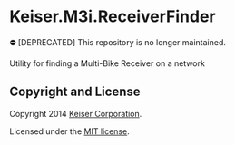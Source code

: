 # Keiser.M3i.ReceiverFinder
:no_entry: [DEPRECATED] This repository is no longer maintained.

Utility for finding a Multi-Bike Receiver on a network

## Copyright and License
Copyright 2014 [Keiser Corporation](http://keiser.com/).

Licensed under the [MIT license](LICENSE.md).
